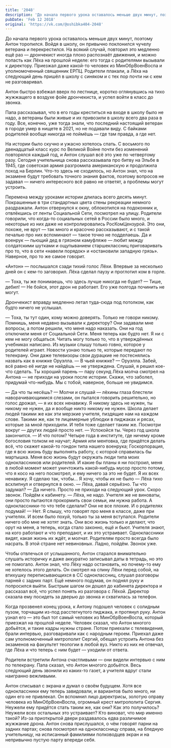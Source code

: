```yaml
---
title: '2048'
description: 'До начала первого урока оставалось меньше двух минут, поэтому Антон торопился. Войдя в школу, он привычно поклонился чучелу ветерана и перекрестился.'
pubDate: 'Feb 12 2018'
original: 'https://vk.com/@oshibka404-2048'
---
```


До начала первого урока оставалось меньше двух минут, поэтому Антон торопился. Войдя в школу, он привычно поклонился чучелу ветерана и перекрестился. На всякий случай, повторил это медленно ещё раз — дрончекист иногда плохо распознаёт движения, и можно попасть как Лёха на прошлой неделе: его тогда с родителями вызывали к директору. Приезжал даже какой-то человек из МинОбрВоенВоспа и уполномоченный священник ЕРПЦ. Родители плакали, а Лёха на следующий день пришёл в школу с синяком и с тех пор почти ни с кем не разговаривал.

Антон быстро взбежал вверх по лестнице, коротко оглянувшись на тихо жужжащего в воздухе фойе дрончекиста, и успел войти в класс до звонка.

Папа рассказывал, что в его годы креститься на входе в школу было не надо, а ветераны были живые и их привозили в школу всего два раза в году. Все, конечно, уже тогда знали, что последний настоящий ветеран в городе умер в нищете в 2021, но не подавали виду. С байками родителей вообще никогда не поймёшь — где там правда, а где нет.

На истории было скучно и ужасно хотелось спать. С восьмого по двенадцатый класс курс по Великой Войне почти без изменений повторялся каждый год, и Антон слушал всё это уже по четвертому разу. Сегодня учительница снова рассказывала про битву на Эльбе в 1945, где советская армия разгромила американскую и продолжила поход на Берлин. Что-то здесь не сходилось, но Антон знал, что на экзамене будут требовать точного знания фактов, поэтому вопросов не задавал — ничего интересного всё равно не ответят, а проблемы могут устроить.

Перемена между уроками истории длилась всего десять минут. Покрашенные в три стандартных цвета стены рекреации немного раздражали. Антон отвернулся к окну, облокотился на подоконник и, отвлёкшись от ленты Социальной Сети, посмотрел на улицу. Родители говорили, что когда-то социальных сетей в России было много, и некоторые из них даже не контролировались РосКомЦензурой. Это они, похоже, не врут — так много и красочно рассказывают, и с такой печалью про них вспоминают — такое точно не подделаешь. Да и военрук — пьющий дед в грязном камуфляже — любит между солдатскими шутками и ощупыванием старшеклассниц приговаривать про то, что в сети «навели порядок» и «остановили западную грязь». Наверное, про то же самое говорит.

«Антон» — послышался сзади тихий голос Лёхи. Впервые за несколько дней он с кем-то заговорил. Лёха сделал паузу и проглотил ком в горле.

— Тоха, ты же понимаешь, что здесь лучше никогда не будет?
— Тише, дебил!
— Не бойся, этот дрон не работает. Его уже полгода починить не могут.

Дрончекист вправду медленно летал туда-сюда под потолком, как будто ничего не услышал.

— Тоха, ты тут один, кому можно доверять. Только не говори никому. Помнишь, меня недавно вызывали к директору? Они задавали мне вопросы, а потом решили, что меня надо наказать. Они на год отключили меня от Социальной Сети. Меня теперь как будто нет. Я ни с кем не могу общаться. Читать могу только то, что в утверждённых учебниках написано. Из музыки слышу только говно, которое у родителей играет. Новости узнаю только те, которые передают по телекрану. Они даже телевизоры свои дурацкие не постеснялись назвать как в книжке Оруэлла.
— В чьей книжке?
— Оруэлла. Забей, всё равно её нигде не найдёшь — не утверждена. Слушай, я решил кое-что сделать. Ты хороший парень — пару секунд Лёха молча смотрел на Антона — не приходи на уроки после истории. Скажи, что заболел, придумай что-нибудь. Мы с тобой, наверное, больше не увидимся.

— Да что ты несёшь?
— Молчи и слушай — лёхины глаза блестели наворачивающимися слезами, он пытался говорить решительно, но голос дрожал, — я их всех ненавижу. Я никому здесь не нужен, ты никому не нужен, да и вообще никто никому не нужен. Школа делает людей такими же как эти мерзкие учителя, пиздящие нам на каждом слове. Такими же, как те лицемерные ублюдки в пиджаках и рясах, которые за мной приходили. И тебя тоже сделает таким же. Посмотри вокруг — других людей просто нет.
— Успокойся ты. Через год школа закончится.
— И что потом? Четыре года в институте, где ничему кроме богословия толком не научат; Армия или ментовка, где придётся делать всё, что скажет какой-то гондон типа нашего военрука; Госкорпорация, где я всю жизнь буду выполнять работу, с которой справилась бы мартышка. Меня всю жизнь будут окружать люди типа моих одноклассников или родителей. И какие бы планы я ни построил, меня в любой момент может уничтожить какой-нибудь мусор просто потому, что я косо на него посмотрел, и ему ничего за это не будет. Я их всех ненавижу. Я сделаю так, чтобы… Я хочу, чтобы их не было — Лёха тихо всхлипнул и отвернулся в окно.
— Лёха, давай серьёзно. Ты что задумал?
— Да ничего. Просто не приходи на следующий урок. Скоро звонок. Пойдём к кабинету.
— Лёха, не надо. Учителя же не виноваты, они просто пытаются прокормить свои семьи, им нужна работа. А одноклассники-то что тебе сделали? Они не все плохие. И о родителях подумай!
— Нет. Я слышу, что говорят про меня в классе, даже при учителях. И всем было похуй, только ты за меня вступался. Родители ничего обо мне не хотят знать. Они всю жизнь только и делают, что орут на меня, а теперь, когда стало законно, ещё и бьют. Учителя знают, на кого работают и что преподают, и их это устраивает. Одноклассники видят, какая жизнь их ждёт, и молчат. Родителям просто всегда было насрать. В этой стране нет невиновных. Ладно, пойдём. Звонок уже.

Чтобы отвлечься от услышанного, Антон старался внимательно слушать историчку и даже аккуратно записывал даты в тетрадь, но это не помогало. Антон знал, что Лёху надо остановить, но почему-то ему не хотелось этого делать. Он смотрел на спину Лёхи перед собой, на втихушку переписывающихся в СС одноклассниц, слушал разговоры парней с задних парт. Ещё немного подумав, он поднял руку и попросился выйти. Быстрым шагом он дошел до кабинета директора и рассказал всё, что успел понять из разговора с Лёхой. Директор сказала ему посидеть за дверью до звонка и схватилась за телефон.

Когда прозвенел конец урока, к Антону подошел человек с солидным пузом, торчащим из-под расстегнутого пиджака, и протянул руку. Антон узнал его — это был тот самый человек из МинОбрВоенВоспа, который приезжал на прошлой неделе. Человек сказал, что Антон многого добьётся, и такие кадры нужны стране. Потом приехали с телевидения, брали интервью, разговаривали как с народным героем. Приехал даже сам уполномоченный митрополит Сергий, обещал устроить Антона без экзаменов на факультет теологии в любой вуз. Никто из них не отвечал, где Лёха и что теперь с ним будет — уходили от ответа.

Родители встретили Антона счастливыми — они видели интервью с ним по телекрану. Папа сказал, что Антон многого добьётся. Весь следующий день звонили из каких-то газет, а учителя вдруг стали наигранно вежливыми.

Антон списывал с экрана и думал о своём будущем. Хотя все одноклассники ему теперь завидовали, и вариантов было много, ни один его не привлекал. Он вспомнил лицо директрисы, золотую оправу человека из МинОбрВоенВоспа, огромный крест митрополита Сергия. Неужели ему придётся стать таким же, как они? Как это получилось? Неужели всех остальных это устраивает? Кто виноват, что мир именно такой? Из-за приоткрытой двери раздавалось едва различимое жужжание дрона. Антон снова прислушался, о чём говорят парни на задних партах; снова посмотрел на одноклассницу справа, на бледную учительницу, на исписанный фамилиями полководцев экран и на непривычно пустую парту впереди себя.

